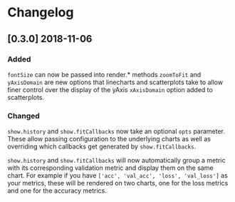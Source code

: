 # Changelog

## [0.3.0] 2018-11-06
### Added
`fontSize` can now be passed into render.* methods
`zoomToFit` and `yAxisDomain` are new options that linecharts and scatterplots
take to allow finer control over the display of the yAxis
`xAxisDomain` option added to scatterplots.

### Changed
`show.history` and `show.fitCallbacks` now take an optional `opts` parameter.
These allow passing configuration to the underlying charts as well as overriding
which callbacks get generated by `show.fitCallbacks`.

`show.history` and `show.fitCallbacks` will now automatically group a metric with
its corresponding validation metric and display them on the same chart. For example
if you have `['acc', 'val_acc', 'loss', 'val_loss']` as your metrics, these will
be rendered on two charts, one for the loss metrics and one for the accuracy metrics.
